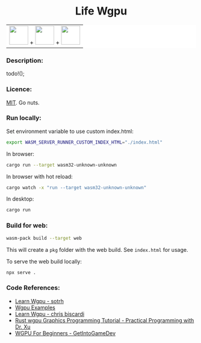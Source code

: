 <style>
  table {
    background-color: white;
    margin-left: auto;
    margin-right: auto;
  }
</style>

<h1 align="center">Life Wgpu</h1>

|    |
|:--:|
| <a href="https://www.rust-lang.org/"><img src="https://simpleicons.org/icons/rust.svg" width="50px" height="50px"/></a> + <a href="https://www.rust-lang.org/what/wasm"><img src="https://simpleicons.org/icons/webassembly.svg" width="50px" height="50px"/></a> + <a href="https://wgpu.rs/"><img src="https://wgpu.rs/logo.min.svg" width="50px" height="50px"/></a> |

### Description:
todo!();

### Licence:
[MIT](./LICENCE.txt). Go nuts.

### Run locally:
Set environment variable to use custom index.html:
```bash
export WASM_SERVER_RUNNER_CUSTOM_INDEX_HTML="./index.html"
```

In browser:
```bash
cargo run --target wasm32-unknown-unknown
```

In browser with hot reload:
```bash
cargo watch -x "run --target wasm32-unknown-unknown"
```

In desktop:
```bash
cargo run
```

### Build for web:
```bash
wasm-pack build --target web
```
This will create a `pkg` folder with the web build. See `index.html` for usage.

To serve the web build locally:
```bash
npx serve .
```

### Code References:
- [Learn Wgpu - sotrh](https://sotrh.github.io/learn-wgpu/beginner/tutorial1-window/)
- [Wgpu Examples](https://github.com/gfx-rs/wgpu/tree/trunk/examples)
- [Learn Wgpu - chris biscardi](https://www.youtube.com/playlist?list=PLWtPciJ1UMuBs_3G-jFrMJnM5ZMKgl37H)
- [Rust wgpu Graphics Programming Tutorial - Practical Programming with Dr. Xu](https://www.youtube.com/playlist?list=PL_UrKDEhALdJS0VrLPn7dqC5A4W1vCAUT)
- [WGPU For Beginners - GetIntoGameDev](https://www.youtube.com/playlist?list=PLn3eTxaOtL2PNbW4ou-APMV9W9m6nppYl)
